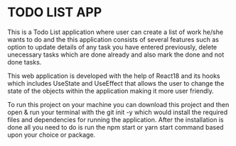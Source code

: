 
# TODO LIST APP

This is a Todo List application where user can create a list of work he/she wants to do and the this application consists of several features such as option to update details of any task you have entered previously, delete unecessary tasks which are done already and also mark the done and not done tasks.

This web application is developed with the help of React18 and its hooks which includes UseState and UseEffect that allows the user to change the state of the objects within the application making it more user friendly.

To run this project on your machine you can download this project and then open & run your terminal with the git init -y which would install the required files and dependencies for running the application. After the installation is done all you need to do is run the npm start or yarn start command based upon your choice or package.
